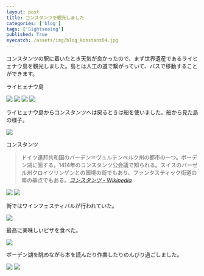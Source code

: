 ```yaml
---
layout: post
title: コンスタンツを観光しました
categories: ['blog']
tags: ['Sightseeing']
published: True
eyecatch: /assets/img/blog_konstanz04.jpg
---
```


コンスタンツの駅に着いたとき天気が良かったので、まず世界遺産であるライヒェナウ島を観光しました。島とは人工の道で繋がっていて、バスで移動することができます。

<p class="injection-center">ライヒェナウ島</p>

<img src="/assets/img/blog_konstanz01.jpg" class="image-on-frame image-fade">

<img src="/assets/img/blog_konstanz02.jpg" class="image-on-frame image-fade">

<img src="/assets/img/blog_konstanz03.jpg" class="image-on-frame image-fade">

<img src="/assets/img/blog_konstanz04.jpg" class="image-on-frame image-fade">

ライヒェナウ島からコンスタンツへは戻るときは船を使いました。船から見た島の様子。

<img src="/assets/img/blog_konstanz05.jpg" class="image-on-frame image-fade">

<p class="injection-center">コンスタンツ</p>

> ドイツ連邦共和国のバーデン＝ヴュルテンベルク州の都市の一つ。ボーデン湖に面する。1414年のコンスタンツ公会議で知られる。スイスのバーゼル州クロイツリンゲンとの国境の街でもあり、ファンタスティック街道の南の基点でもある。<cite>[コンスタンツ - Wikipedia](https://ja.wikipedia.org/wiki/%E3%82%B3%E3%83%B3%E3%82%B9%E3%82%BF%E3%83%B3%E3%83%84)</cite>

<img src="/assets/img/blog_konstanz06.jpg" class="image-on-frame image-fade">

<img src="/assets/img/blog_konstanz07.jpg" class="image-on-frame image-fade">

街ではワインフェスティバルが行われていた。

<img src="/assets/img/blog_konstanz08.jpg" class="image-on-frame image-fade">

最高に美味しいピザを食べた。

<img src="/assets/img/blog_konstanz09.jpg" class="image-on-frame image-fade">

ボーデン湖を眺めながら本を読んだり作業したりのんびり過ごしました。

<img src="/assets/img/blog_konstanz10.jpg" class="image-on-frame image-fade">

<img src="/assets/img/blog_konstanz11.jpg" class="image-on-frame image-fade">